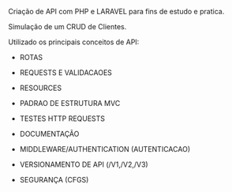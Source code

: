 Criação de API com PHP e LARAVEL para fins de estudo e pratica.

Simulação de um CRUD de Clientes.


Utilizado os principais conceitos de API:
- ROTAS
- REQUESTS E VALIDACAOES
- RESOURCES 
- PADRAO DE ESTRUTURA MVC
- TESTES HTTP REQUESTS
- DOCUMENTAÇÃO


- MIDDLEWARE/AUTHENTICATION (AUTENTICACAO)
- VERSIONAMENTO DE API (/V1,/V2,/V3)
- SEGURANÇA (CFGS)


